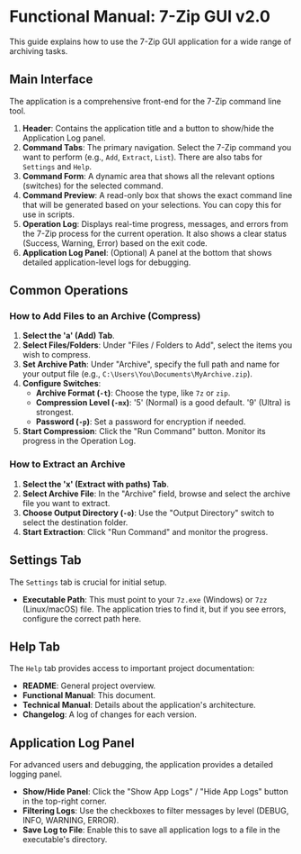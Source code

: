 # Functional Manual: 7-Zip GUI v2.0

This guide explains how to use the 7-Zip GUI application for a wide range of archiving tasks.

## Main Interface

The application is a comprehensive front-end for the 7-Zip command line tool.
1.  **Header**: Contains the application title and a button to show/hide the Application Log panel.
2.  **Command Tabs**: The primary navigation. Select the 7-Zip command you want to perform (e.g., `Add`, `Extract`, `List`). There are also tabs for `Settings` and `Help`.
3.  **Command Form**: A dynamic area that shows all the relevant options (switches) for the selected command.
4.  **Command Preview**: A read-only box that shows the exact command line that will be generated based on your selections. You can copy this for use in scripts.
5.  **Operation Log**: Displays real-time progress, messages, and errors from the 7-Zip process for the current operation. It also shows a clear status (Success, Warning, Error) based on the exit code.
6.  **Application Log Panel**: (Optional) A panel at the bottom that shows detailed application-level logs for debugging.

## Common Operations

### How to Add Files to an Archive (Compress)

1.  **Select the 'a' (Add) Tab**.
2.  **Select Files/Folders**: Under "Files / Folders to Add", select the items you wish to compress.
3.  **Set Archive Path**: Under "Archive", specify the full path and name for your output file (e.g., `C:\Users\You\Documents\MyArchive.zip`).
4.  **Configure Switches**:
    - **Archive Format (`-t`)**: Choose the type, like `7z` or `zip`.
    - **Compression Level (`-mx`)**: '5' (Normal) is a good default. '9' (Ultra) is strongest.
    - **Password (`-p`)**: Set a password for encryption if needed.
5.  **Start Compression**: Click the "Run Command" button. Monitor its progress in the Operation Log.

### How to Extract an Archive

1.  **Select the 'x' (Extract with paths) Tab**.
2.  **Select Archive File**: In the "Archive" field, browse and select the archive file you want to extract.
3.  **Choose Output Directory (`-o`)**: Use the "Output Directory" switch to select the destination folder.
4.  **Start Extraction**: Click "Run Command" and monitor the progress.

## Settings Tab

The `Settings` tab is crucial for initial setup.
- **Executable Path**: This must point to your `7z.exe` (Windows) or `7zz` (Linux/macOS) file. The application tries to find it, but if you see errors, configure the correct path here.

## Help Tab

The `Help` tab provides access to important project documentation:
- **README**: General project overview.
- **Functional Manual**: This document.
- **Technical Manual**: Details about the application's architecture.
- **Changelog**: A log of changes for each version.

## Application Log Panel

For advanced users and debugging, the application provides a detailed logging panel.
- **Show/Hide Panel**: Click the "Show App Logs" / "Hide App Logs" button in the top-right corner.
- **Filtering Logs**: Use the checkboxes to filter messages by level (DEBUG, INFO, WARNING, ERROR).
- **Save Log to File**: Enable this to save all application logs to a file in the executable's directory.